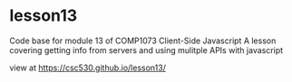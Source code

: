 # lesson13
Code base for module 13 of COMP1073 Client-Side Javascript
A lesson covering getting info from servers and using mulitple APIs with javascript

view at <https://csc530.github.io/lesson13/>
